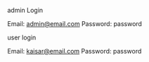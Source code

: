admin Login

Email: admin@email.com
Password: password

user login

Email: kaisar@email.com
Password: password
